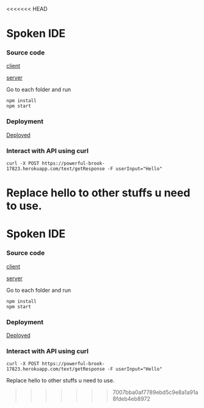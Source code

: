 <<<<<<< HEAD
# Spoken IDE
### Source code

[client](https://github.com/Sothis-baka/SpokenIDE)

[server](https://github.com/Sothis-baka/SpokenIDE-serv)

Go to each folder and run 

```
npm install
npm start
```

### Deployment

[Deployed](https://aqueous-refuge-42292.herokuapp.com/)

### Interact with API using curl

````
curl -X POST https://powerful-brook-17823.herokuapp.com/text/getResponse -F userInput="Hello"
````

Replace hello to other stuffs u need to use.
=======
# Spoken IDE
### Source code

[client](https://github.com/Sothis-baka/SpokenIDE)

[server](https://github.com/Sothis-baka/SpokenIDE-serv)

Go to each folder and run 

```
npm install
npm start
```

### Deployment

[Deployed](https://aqueous-refuge-42292.herokuapp.com/)

### Interact with API using curl

````
curl -X POST https://powerful-brook-17823.herokuapp.com/text/getResponse -F userInput="Hello"
````

Replace hello to other stuffs u need to use.
>>>>>>> 7007bba0af7789ebd5c9e8a1a91a8fdeb4eb8972
